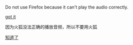 Do not use Firefox because it can't play the audio correctly.

[got it](pinyin.html)

因为火狐没法正确的播放音频，所以不要用火狐

[知道了](pinyin_zh.html)
